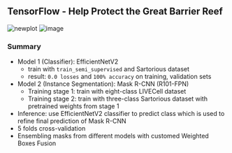 ## TensorFlow - Help Protect the Great Barrier Reef

![newplot](https://user-images.githubusercontent.com/67547213/153533484-ec87720f-26b8-4bbe-a319-76ea4eb7e771.png)
![image](https://user-images.githubusercontent.com/67547213/153533582-18d09cef-568e-4ae5-b6e7-9463886ffa6d.png)

### Summary
- Model 1 (Classifier): EfficientNetV2
    - train with `train_semi_supervised` and Sartorious dataset
    - result: `0.0 losses` and `100% accuracy` on training, validation sets
- Model 2 (Instance Segmentation): Mask R-CNN (R101-FPN)
    - Training stage 1: train with eight-class LIVECell dataset
    - Training stage 2: train with three-class Sartorious dataset with pretrained weights from stage 1
- Inference: use EfficientNetV2 classifier to predict class which is used to refine final prediction of Mask R-CNN
- 5 folds cross-validation
- Ensembling masks from different models with customed Weighted Boxes Fusion
